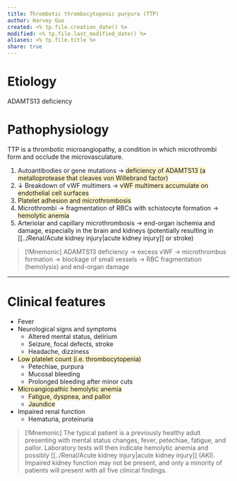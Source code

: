 ```yaml
---
title: Thrombotic thrombocytopenic purpura (TTP)
author: Harvey Guo
created: <% tp.file.creation_date() %>
modified: <% tp.file.last_modified_date() %>
aliases: <% tp.file.title %>
share: true
---
```



# Etiology
ADAMTS13 deficiency
# Pathophysiology
TTP is a thrombotic microangiopathy, a condition in which microthrombi form and occlude the microvasculature. 
1. Autoantibodies or gene mutations → <span style="background:rgba(240, 200, 0, 0.2)">deficiency of ADAMTS13  (a metalloprotease that cleaves von Willebrand factor)</span>
2. ↓ Breakdown of vWF multimers → <span style="background:rgba(240, 200, 0, 0.2)">vWF multimers accumulate on endothelial cell surfaces </span>
3. <span style="background:rgba(240, 200, 0, 0.2)">Platelet adhesion and microthrombosis</span>
4. Microthrombi → fragmentation of RBCs with schistocyte formation → <span style="background:rgba(240, 200, 0, 0.2)">hemolytic anemia</span>
5. Arteriolar and capillary microthrombosis → end-organ ischemia and damage, especially in the brain and kidneys (potentially resulting in [[../Renal/Acute kidney injury|acute kidney injury]] or stroke)

>[!Mnemonic] 
>ADAMTS13 deficiency → excess vWF → microthrombus formation → blockage of small vessels → RBC fragmentation (hemolysis) and end-organ damage


---
# Clinical features
- Fever
- Neurological signs and symptoms
	- Altered mental status, delirium
	- Seizure, focal defects, stroke
	- Headache, dizziness
- <span style="background:rgba(240, 200, 0, 0.2)">Low platelet count (i.e. thrombocytopenia)</span>
	- Petechiae, purpura
	- Mucosal bleeding 
	- Prolonged bleeding after minor cuts
- <span style="background:rgba(240, 200, 0, 0.2)">Microangiopathic hemolytic anemia</span>
	- <span style="background:rgba(240, 200, 0, 0.2)">Fatigue, dyspnea, and pallor</span>
	- <span style="background:rgba(240, 200, 0, 0.2)">Jaundice</span>
- Impaired renal function
	- Hematuria, proteinuria

>[!Mnemonic] 
>The typical patient is a previously healthy adult presenting with mental status changes, fever, petechiae, fatigue, and pallor. Laboratory tests will then indicate hemolytic anemia and possibly [[../Renal/Acute kidney injury|acute kidney injury]] (AKI). Impaired kidney function may not be present, and only a minority of patients will present with all five clinical findings.